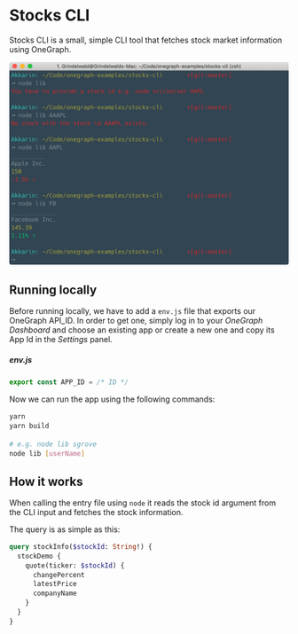 # Stocks CLI

Stocks CLI is a small, simple CLI tool that fetches stock market information using OneGraph.

![Preview](preview.png)


## Running locally
Before running locally, we have to add a `env.js` file that exports our OneGraph API_ID. In order to get one, simply log in to your *OneGraph Dashboard* and choose an existing app or create a new one and copy its App Id in the *Settings* panel.

##### env.js
```javascript
export const APP_ID = /* ID */
```

Now we can run the app using the following commands:
```sh
yarn
yarn build

# e.g. node lib sgrove
node lib [userName]
```

## How it works

When calling the entry file using `node` it reads the stock id argument from the CLI input and fetches the stock information.

The query is as simple as this:
```graphql
query stockInfo($stockId: String!) {
  stockDemo {
    quote(ticker: $stockId) {
      changePercent
      latestPrice
      companyName
    }
  }
}
```
